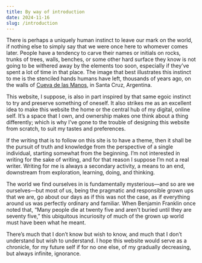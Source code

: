 ```yaml
---
title: By way of introduction
date: 2024-11-16
slug: /introduction
---
```


There is perhaps a uniquely human instinct to leave our mark on the world, if nothing else to simply say that we were once here to whomever comes later. People have a tendency to carve their names or initials on rocks, trunks of trees, walls, benches, or some other hard surface they know is not going to be withered away by the elements too soon, especially if they’ve spent a lot of time in that place. The image that best illustrates this instinct to me is the stenciled hands humans have left, thousands of years ago, on the walls of [Cueva de las Manos](https://en.wikipedia.org/wiki/Cueva_de_las_Manos), in Santa Cruz, Argentina.

This website, I suppose, is also in part inspired by that same egoic instinct to try and preserve something of oneself. It also strikes me as an excellent idea to make this website the home or the central hub of my digital, online self. It’s a space that I own, and ownership makes one think about a thing differently; which is why I’ve gone to the trouble of designing this website from scratch, to suit my tastes and preferences.

If the writing that is to follow on this site is to have a theme, then it shall be the pursuit of truth and knowledge from the perspective of a single individual, starting somewhat from the beginning. I’m not interested in writing for the sake of writing, and for that reason I suppose I’m not a real writer. Writing for me is always a secondary activity, a means to an end, downstream from exploration, learning, doing, and thinking.

The world we find ourselves in is fundamentally mysterious—and so are we ourselves—but most of us, being the pragmatic and responsible grown ups that we are, go about our days as if this was not the case, as if everything around us was perfectly ordinary and familiar. When Benjamin Franklin once noted that, “Many people die at twenty five and aren't buried until they are seventy five,” this ubiquitous incuriosity of much of the grown up world must have been what he meant.

There’s much that I don’t know but wish to know, and much that I don’t understand but wish to understand. I hope this website would serve as a chronicle, for my future self if for no one else, of my gradually decreasing, but always infinite, ignorance.
